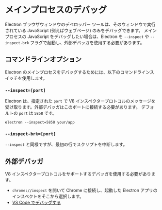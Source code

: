 # メインプロセスのデバッグ

Electron ブラウザウィンドウのデベロッパー ツールは、そのウィンドウで実行されている JavaScript (例えばウェブページ) のみをデバッグできます。 メインプロセスの JavaScript をデバッグしたい場合は、Electron を `--inspect` や `--inspect-brk` フラグで起動し、外部デバッガを使用する必要があります。

## コマンドラインオプション

Electron のメインプロセスをデバッグするためには、以下のコマンドラインスイッチを使用します。

### `--inspect=[port]`

Electron は、指定された `port` で V8 インスペクタープロトコルのメッセージを受け取ります。外部デバッガはこのポートに接続する必要があります。 デフォルトの `port` は `5858` です。

```shell
electron --inspect=5858 your/app
```

### `--inspect-brk=[port]`

`--inspect` と同様ですが、最初の行でスクリプトを中断します。

## 外部デバッガ

V8 インスペクタープロトコルをサポートするデバッガを使用する必要があります。

- `chrome://inspect` を開いて Chrome に接続し、起動した Electron アプリのインスペクトをそこから選択します。
- [VS Code でデバッグする](debugging-vscode.md)
